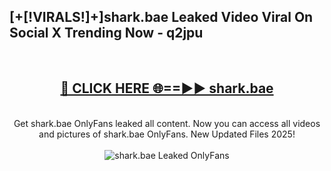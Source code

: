 <h2>[+[!VIRALS!]+]shark.bae Leaked Video Viral On Social X Trending Now - q2jpu</h2>
<br>
<div align="center">
<h2><a href="https://libra.edu.pl?shark.bae" rel="nofollow">🔴 CLICK HERE 🌐==►► shark.bae</a></h2>
<br>
Get shark.bae OnlyFans leaked all content. Now you can access all videos and pictures of shark.bae OnlyFans. New Updated Files 2025!
<br>
<br>
<a href="https://libra.edu.pl?shark.bae" rel="nofollow" data-target="animated-image.originalLink"><img src="https://i.ibb.co.com/WyWwxjT/player-gif2.gif" alt="shark.bae Leaked OnlyFans" style="max-width: 100%; display: inline-block;" data-target="animated-image.originalImage"></a>
</div>
<br>